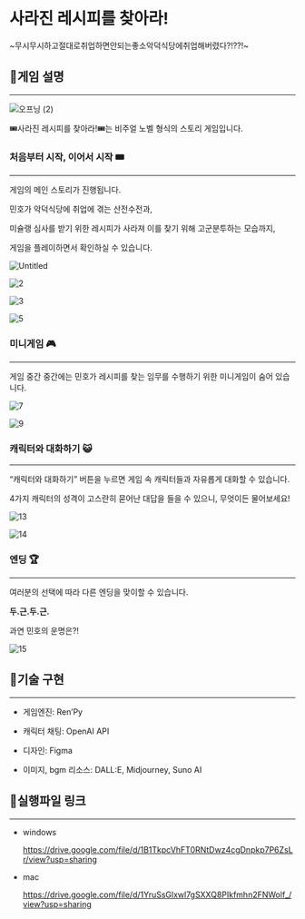 # 사라진 레시피를 찾아라! 
~무시무시하고절대로취업하면안되는좋소악덕식당에취업해버렸다?!??!~

## 🍮게임 설명

---

![오프닝 (2)](https://github.com/user-attachments/assets/305e7aa7-84b1-404e-ab53-74714262f269)

🎟️사라진 레시피를 찾아라!🎟️는 비주얼 노벨 형식의 스토리 게임입니다. 

### 처음부터 시작, 이어서 시작 🎟️

---

게임의 메인 스토리가 진행됩니다. 

민호가 악덕식당에 취업에 겪는 산전수전과, 

미슐랭 심사를 받기 위한 레시피가 사라져 이를 찾기 위해 고군분투하는 모습까지, 

게임을 플레이하면서 확인하실 수 있습니다. 

![Untitled](https://github.com/user-attachments/assets/4e336db1-ec6f-4b5e-a5b8-65b460b50131)

![2](https://github.com/user-attachments/assets/72d8f3d9-f78b-4e8b-a005-10d0ba37e576)

![3](https://github.com/user-attachments/assets/b96ce280-1864-431e-ae0b-d48a04e1e1bc)

![5](https://github.com/user-attachments/assets/96f28e8c-5b11-4a50-8ed9-30c41a8c9115)

### 미니게임 🎮

---

게임 중간 중간에는 민호가 레시피를 찾는 임무를 수행하기 위한 미니게임이 숨어 있습니다. 

![7](https://github.com/user-attachments/assets/93c8e28d-6d7f-4e3e-82db-6636da535544)

![9](https://github.com/user-attachments/assets/7beb8f74-cdd7-4f4a-9952-e2ef5f3cda4f)

### 캐릭터와 대화하기 😺

---

“캐릭터와 대화하기” 버튼을 누르면 게임 속 캐릭터들과 자유롭게 대화할 수 있습니다. 

4가지 캐릭터의 성격이 고스란히 묻어난 대답을 들을 수 있으니, 무엇이든 물어보세요! 

![13](https://github.com/user-attachments/assets/3247bce2-366e-4292-9b89-40768eb33a34)

![14](https://github.com/user-attachments/assets/9b3a9ddf-d932-4341-8fed-9de6b586add0)


### 엔딩 🏆

---

여러분의 선택에 따라 다른 엔딩을 맞이할 수 있습니다. 

**두.근.두.근.**

과연 민호의 운명은?!

![15](https://github.com/user-attachments/assets/bd30d116-ff02-4059-9222-ec3e2872d9df)

## 🍮기술 구현

---

- 게임엔진: Ren’Py
    
- 캐릭터 채팅: OpenAI API

- 디자인: Figma
    
- 이미지, bgm 리소스: DALL:E, Midjourney, Suno AI

## 🍮실행파일 링크 

---

- windows
  
  https://drive.google.com/file/d/1B1TkpcVhFT0RNtDwz4cgDnpkp7P6ZsLr/view?usp=sharing
  
- mac
  
  https://drive.google.com/file/d/1YruSsGlxwl7gSXXQ8PIkfmhn2FNWolf_/view?usp=sharing
